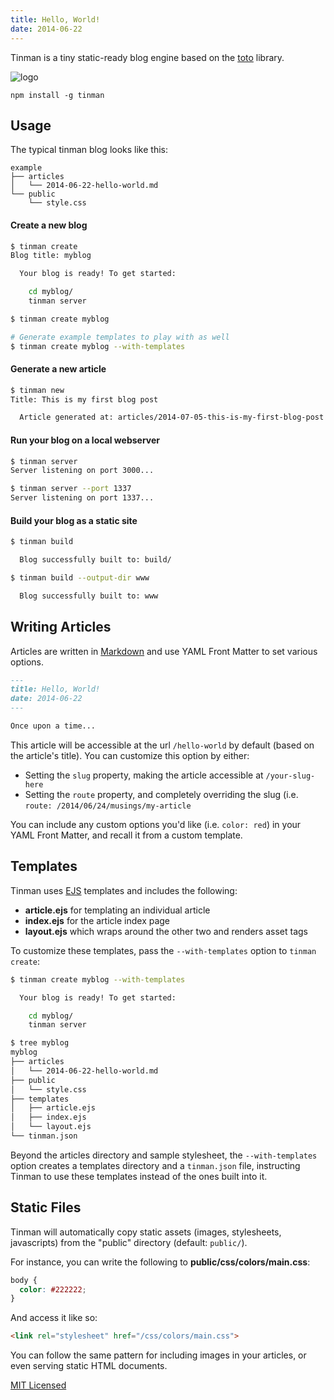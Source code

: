 ```yaml
---
title: Hello, World!
date: 2014-06-22
---
```


Tinman is a tiny static-ready blog engine based on the
[toto](http://github.com/cloudhead/toto) library.

![logo](https://i.cloudup.com/ovFVGvqIQI.png)

```
npm install -g tinman
```

## Usage

The typical tinman blog looks like this:

```
example
├── articles
│   └── 2014-06-22-hello-world.md
└── public
    └── style.css
```

#### Create a new blog

```bash
$ tinman create
Blog title: myblog

  Your blog is ready! To get started:

    cd myblog/
    tinman server

$ tinman create myblog

# Generate example templates to play with as well
$ tinman create myblog --with-templates
```

#### Generate a new article

```bash
$ tinman new
Title: This is my first blog post

  Article generated at: articles/2014-07-05-this-is-my-first-blog-post.md
```

#### Run your blog on a local webserver

```bash
$ tinman server
Server listening on port 3000...

$ tinman server --port 1337
Server listening on port 1337...
```

#### Build your blog as a static site

```bash
$ tinman build

  Blog successfully built to: build/

$ tinman build --output-dir www

  Blog successfully built to: www
```

## Writing Articles

Articles are written in [Markdown](http://daringfireball.net/projects/markdown/)
and use YAML Front Matter to set various options.

```markdown
---
title: Hello, World!
date: 2014-06-22
---

Once upon a time...
```

This article will be accessible at the url `/hello-world` by default
(based on the article's title). You can customize this option by either:

* Setting the `slug` property, making the article accessible at
  `/your-slug-here`
* Setting the `route` property, and completely overriding the slug (i.e.
  `route: /2014/06/24/musings/my-article`

You can include any custom options you'd like (i.e. `color: red`) in
your YAML Front Matter, and recall it from a custom template.

## Templates

Tinman uses [EJS](http://embeddedjs.com/) templates and includes the
following:

* **article.ejs** for templating an individual article
* **index.ejs** for the article index page
* **layout.ejs** which wraps around the other two and renders asset tags

To customize these templates, pass the `--with-templates` option to
`tinman create`:

```bash
$ tinman create myblog --with-templates

  Your blog is ready! To get started:

    cd myblog/
    tinman server

$ tree myblog
myblog
├── articles
│   └── 2014-06-22-hello-world.md
├── public
│   └── style.css
├── templates
│   ├── article.ejs
│   ├── index.ejs
│   └── layout.ejs
└── tinman.json
```

Beyond the articles directory and sample stylesheet, the
`--with-templates` option creates a templates directory and a
`tinman.json` file, instructing Tinman to use these templates instead of the
ones built into it.

## Static Files

Tinman will automatically copy static assets (images, stylesheets,
javascripts) from the "public" directory (default: `public/`).

For instance, you can write the following to **public/css/colors/main.css**:

```css
body {
  color: #222222;
}
```

And access it like so:

```html
<link rel="stylesheet" href="/css/colors/main.css">
```

You can follow the same pattern for including images in your articles,
or even serving static HTML documents.

[MIT Licensed](https://github.com/jdan/tinman/blob/master/LICENSE)
